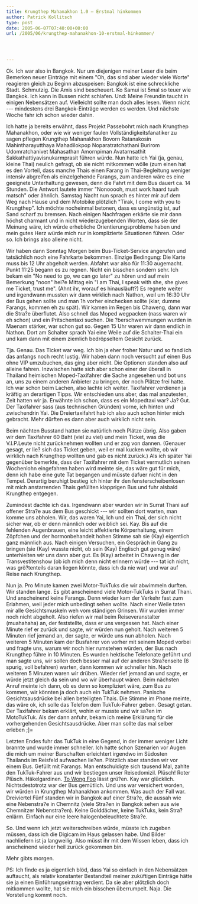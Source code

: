 ```yaml
---
title: Krungthep Mahanakhon 1.0 – Erstmal hinkommen
author: Patrick Kollitsch
type: post
date: 2005-06-07T07:40:00+00:00
url: /2005/06/krungthep-mahanakhon-10-erstmal-hinkommen/




---
```

Ok. Ich war also in Bangkok. Nur um diejenigen meiner Leser die beim Bemerken neuer Einträge mit einem "Oh, das sind aber wieder viele Worte" reagieren gleich zu Beginn abzuspeisen: Bangkok ist eine schreckliche Stadt. Schmutzig. Die Amis sind bescheuert. Ko Samui ist 5mal so teuer wie Bangkok. Ich kann in Bussen nicht schlafen. Und: Meine Freundin taucht in einigen Nebensätzen auf. Vielleicht sollte man doch alles lesen. Wenn nicht --- mindestens drei Bangkok-Einträge werden es werden. Und nächste Woche fahr ich schon wieder dahin.

Ich hatte ja bereits erwähnt, dass Projekt Passebohrt mich nach Krungthep Mahanakhon, oder wie wir weniger faulen Vollständigkeitsfanatiker zu sagen pflegen Krungthep Mahanakhon Bovorn Ratanakosin Mahintharayutthaya Mahadilokpop Noparatratchathani Burirom Udomratchanivet Mahasathan Amornpiman Avatarnsathit Sakkathattiyavisnukarmprasit führen würde. Nun hatte ich Yai (ja, genau, kleine Thai) neulich gefragt, ob sie nicht mitkommen wölle (zum einen hat es den Vorteil, dass manche Thais einen Farang in Thai-Begleitung weniger intensiv abgreifen als einzelgehende Farangs, zum anderen wäre es eine geeignete Unterhaltung gewesen, denn die Fahrt mit dem Bus dauert ca. 14 Stunden. Die Antwort lautete immer "Nonooooh, must work haard tuuh matsch" oder ähnlich. Samstag Nacht nun sprach es hinter mir auf dem Weg nach Hause und dem Motobike plötzlich "Tirak, I come with you to Krungthep". Ich möchte nocheinmal betonen, dass es ungünstig ist, auf Sand scharf zu bremsen. Nach einigen Nachfragen erkärte sie mir dann höchst charmant und in nicht wiederzugebenden Worten, dass sie der Meinung wäre, ich würde erhebliche Orientierungsprobleme haben und mein gutes Herz würde mich nur in komplizierte Situationen führen. Oder so. Ich brings also alleine nicht.

Wir haben dann Sonntag Morgen beim Bus-Ticket-Service angerufen und tatsächlich noch eine Fahrkarte bekommen. Einzige Bedingung: Die Karte muss bis 12 Uhr abgeholt werden. Abfahrt war also für 11:30 augemacht. Punkt 11:25 begann es zu regnen. Nicht ein bisschen sondern sehr. Ich bekam ein "No need to go, we can go later" zu hören und auf mein Bemerkung "noon" hei?e Mittag ein "I am Thai, I speak with she, she gives me Ticket, trust me". (Ahnt ihr, worauf es hinausläuft?) Es regnete weiter und irgendwann mussten wir dann wirklich nach Nathon, weil um 16:30 Uhr der Bus gehen sollte und man 1h vorher einchecken sollte (klar, dumme Farangs, kommen eh zu spät). Wir kamen im Regen bis Chaweng, dann war die Stra?e überflutet. Also schnell das Moped wegpacken (nass waren wir eh schon) und ein Pritschentaxi suchen. Die ?berschwemmungen wurden in Maenam stärker, war schon gut so. Gegen 15 Uhr waren wir dann endlich in Nathon. Dort am Schalter sprach Yai eine Weile auf die Schalter-Thai ein und kam dann mit einem ziemlich bedröpseltem Gesicht zurück. 

Tja. Genau. Das Ticket war weg. Ich bin ja eher froher Natur und so fand ich das anfangs noch recht lustig. Wir haben dann noch versucht auf einen Bus ohne VIP umzubuchen, das ging aber nicht. Die Optionen standen also auf alleine fahren. Inzwischen hatte sich aber schon einer der überall in Thailand heimischen Moped-Taxifahrer die Sache angesehen und bot uns an, uns zu einem anderen Anbieter zu bringen, der noch Plätze frei hatte. Ich war schon beim Lachen, also lachte ich weiter. Taxifahrer verdienen ja kräftig an derartigen Tipps. Wir entschieden uns aber, das mal anzutesten, Zeit hatten wir ja. Erwähnte ich schon, dass es ein Mopedtaxi war? Ja? Gut. Der Taxifahrer sass (aus technischen Gründen) vorne, ich hinten und zwischendrin Yai. Die Dreiertaxifahrt hab ich also auch schon hinter mich gebracht. Mehr dürften es dann aber auch wirklich nicht sein. 

Beim nächten Busstand hatten sie natürlich noch Plätze übrig. Also gaben wir dem Taxifahrer 60 Baht (viel zu viel) und mein Ticket, was die V.I.P.Leute nicht zurücknehmen wollten und er zog von dannen. (Genauer gesagt, er lie? sich das Ticket geben, weil er mal kucken wollte, ob wir wirklich nach Krungthep wollten und gab es nicht zurück.) Als ich später Yai gegenüber bemerkte, dass der Taxifahrer mit dem Ticket vermutlich seinen Wochenlohn eingefahren haben wird meinte sie, das wäre gut für mich, denn ich habe eine gute Tat begangen und müsste dafuer nicht in den Tempel. Derartig beruhigt bestieg ich hinter ihr den fensterscheibenlosen mit mich anstarrenden Thais gefüllten klapprigen Bus und fuhr alsbald Krungthep entgegen. 

Zumindest dachte ich das. Irgendwann aber wurden wir in Surrat Thani auf offener Stra?e aus dem Bus geschickt --- wir sollten dort warten, man komme uns abholen. Wir, das waren Yai, Ich und ein Thai, der sich nicht sicher war, ob er denn männlich oder weiblich sei. Kay. Bis auf die fehlenden Augenbrauen, eine leicht affektierte Körperhaltung, einem Zöpfchen und der hormonbehandelt hohen Stimme sah sie (Kay) eigentlich ganz männlich aus. Nach einigen Versuchen, ein Gespräch in Gang zu bringen (sie (Kay) wusste nicht, ob sein (Kay) Englisch gut genug wäre) unterhielten wir uns dann aber gut. Es (Kay) arbeitet in Chaweng in der Transvestitenshow (ob ich mich denn nicht erinnern würde --- tat ich nicht, was grö?tenteils daran liegen könnte, dass ich da nie war) und war auf Reise nach Krungthep.

Nun ja. Pro Minute kamen zwei Motor-TukTuks die wir abwimmeln durften. Wir standen lange. Es gibt anscheinend viele Motor-TukTuks in Surrat Thani. Und anscheinend keine Farangs. Denn wieder kam der Verkehr fast zum Erlahmen, weil jeder mich unbedingt sehen wollte. Nach einer Weile taten mir alle Gesichtsmuskeln weh vom ständigen Grinsen. Wir wurden immer noch nicht abgeholt. Also riefen wir mal beim Reiseveranstalter (muahahaha) an, der feststellte, dass er uns vergessen hat. Nach einer Minute rief er zurück und sagte, wir würden nun geholt. Nach weiteren 5 Minuten rief jemand an, der sagte, er würde uns nun abholen. Nach weiteren 5 Minuten kam der Busfahrer von vorher mit seinem Moped vorbei und fragte uns, warum wir noch hier rumstehen würden, der Bus nach Krungthep führe in 10 Minuten. Es wurden hektische Telefonate geführt und man sagte uns, wir sollen doch besser mal auf der anderen Stra?enseite (6 spurig, voll befahren) warten, dann kommen wir schneller hin. Nach weiteren 5 Minuten waren wir drüben. Wieder rief jemand an und sagte, er würde jetzt gleich da sein und wo wir überhaupt wären. Beim nächsten Anruf meinte ich dann, ob es denn so kompliziert wäre, zum Bus zu kommen, wir könnten ja doch auch ein TukTuk nehmen. Panische Gesichtsausdrücke bei allen beteiligten Thais. Die Stimme im Phone meinte, das wäre ok, ich solle das Telefon dem TukTuk-Fahrer geben. Gesagt getan. Der Taxifahrer bekam erklärt, wohin er musste und wir sa?en im MotoTukTuk. Als der dann anfuhr, bekam ich meine Erklärung für die vorhergehenden Gesichtsausdrücke. Aber man sollte das mal selber erleben ;]=

Letzten Endes fuhr das TukTuk in eine Gegend, in der immer weniger Licht brannte und wurde immer schneller. Ich hatte schon Szenarien vor Augen die mich um meiner Barschaften erleichtert irgendwo im Südosten Thailands im Reisfeld aufwachen lie?en. Plötzlich aber standen wir vor einem Bus. Gefüllt mit Farangs. Man entschuldigte sich tausend Mal, zahlte den TukTuk-Fahrer aus und wir bestiegen unser Reisedomizil. Plüsch! Roter Plüsch. Häkelgardinen. [To Wong Foo][1] lässt grü?en. Kay war glücklich. Nichtsdestotrotz war der Bus gemütlich. Und uns war versichert worden, wir würden in Krungthep Mahanakhon ankommen. Was auch der Fall war. Dreiviertel Fünf standen wir in Bangkok auf einer Stra?e, die aussah wie eine Nebenstra?e in Chemnitz (viele Stra?en in Bangkok sehen aus wie Chemnitzer Nebenstra?en). Keine Golddächer, keine TukTuks, kein Stra?enlärm. Einfach nur eine leere halogenbeleuchtete Stra?e. 

So. Und wenn ich jetzt weiterschreiben würde, müsste ich zugeben müssen, dass ich die Digicam im Haus gelassen habe. Und Bilder nachliefern ist ja langweilig. Also müsst ihr mit dem Wissen leben, dass ich anscheinend wieder heil zurück gekommen bin.

Mehr gibts morgen.

PS: Ich finde es ja eigentlich blöd, dass Yai so einfach in den Nebensätzen auftaucht, als relativ konstanter Bestandteil meiner zuküftigen Einträge hätte sie ja einen Einführungseintrag verdient. Da sie aber plötzlich doch mitkommen wollte, hat sie mich ein bisschen überrumpelt. Naja. Die Vorstellung kommt noch.

 [1]: http://imdb.com/title/tt0114682/
